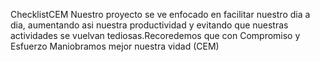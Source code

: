  ChecklistCEM
 Nuestro proyecto se ve enfocado en facilitar nuestro dia a dia, aumentando asi nuestra productividad y evitando que nuestras actividades se vuelvan tediosas.Recoredemos que con Compromiso y Esfuerzo Maniobramos mejor nuestra vidad (CEM)
